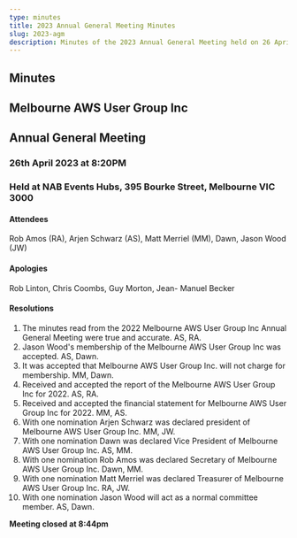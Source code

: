 ```yaml
---
type: minutes
title: 2023 Annual General Meeting Minutes
slug: 2023-agm
description: Minutes of the 2023 Annual General Meeting held on 26 April 2023
---
```


## Minutes

## Melbourne AWS User Group Inc

## Annual General Meeting

### 26th April 2023 at 8:20PM
### Held at NAB Events Hubs, 395 Bourke Street, Melbourne VIC 3000

#### Attendees

Rob Amos (RA), Arjen Schwarz (AS), Matt Merriel (MM), Dawn, Jason Wood (JW)

#### Apologies

Rob Linton, Chris Coombs, Guy Morton, Jean- Manuel Becker

#### Resolutions

1. The minutes read from the 2022 Melbourne AWS User Group Inc Annual General Meeting were true and accurate. AS, RA.
2. Jason Wood's membership of the Melbourne AWS User Group Inc was accepted. AS, Dawn.
3. It was accepted that Melbourne AWS User Group Inc. will not charge for membership. MM, Dawn.
4. Received and accepted the report of the Melbourne AWS User Group Inc for 2022. AS, RA.
5. Received and accepted the financial statement for Melbourne AWS User Group Inc for 2022. MM, AS.
6. With one nomination Arjen Schwarz was declared president of Melbourne AWS User Group Inc. MM, JW.
7. With one nomination Dawn was declared Vice President of Melbourne AWS User Group Inc. AS, MM.
8. With one nomination Rob Amos was declared Secretary of Melbourne AWS User Group Inc. Dawn, MM.
9. With one nomination Matt Merriel was declared Treasurer of Melbourne AWS User Group Inc. RA, JW.
10. With one nomination Jason Wood will act as a normal committee member. AS, Dawn.

**Meeting closed at 8:44pm**
